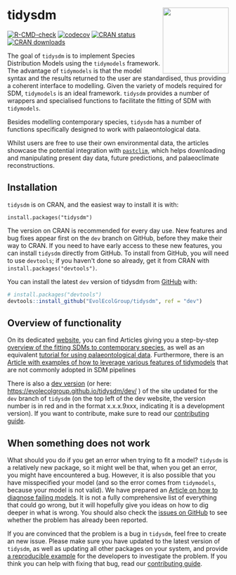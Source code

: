 # tidysdm <img src="./man/figures/logo.png" align="right" width="150"/>

<!-- badges: start -->
[![R-CMD-check](https://github.com/EvolEcolGroup/tidysdm/actions/workflows/R-CMD-check.yaml/badge.svg)](https://github.com/EvolEcolGroup/tidysdm/actions/workflows/R-CMD-check.yaml)
[![codecov](https://codecov.io/gh/EvolEcolGroup/tidysdm/branch/main/graph/badge.svg?token=KLOzxJoLBO)](https://app.codecov.io/gh/EvolEcolGroup/tidysdm)
[![CRAN status](https://www.r-pkg.org/badges/version/tidysdm)](https://CRAN.R-project.org/package=tidysdm)
[![CRAN downloads](https://cranlogs.r-pkg.org/badges/grand-total/tidysdm)](https://github.com/r-hub/cranlogs.app)
<!-- badges: end -->

The goal of `tidysdm` is to implement Species Distribution Models using the
`tidymodels` framework. The advantage of `tidymodels` is that the model syntax and the results
returned to the user are standardised, thus providing a coherent interface to
modelling. Given the variety of models required for SDM, `tidymodels` is an
ideal framework. `tidysdm` provides a number of wrappers and specialised
functions to facilitate the fitting of SDM with `tidymodels`.

Besides modelling contemporary species, `tidysdm` has a number of functions
specifically designed to work with palaeontological data. 

Whilst users are free
to use their own environmental data, the articles showcase the potential integration
with [`pastclim`](https://evolecolgroup.github.io/pastclim/dev/index.html), 
which helps downloading and manipulating present day data,
future predictions, and palaeoclimate reconstructions.



## Installation

`tidysdm` is on CRAN, and the easiest way to install it is with:

```         
install.packages("tidysdm")
```

The version on CRAN is recommended for every day use. New features and
bug fixes appear first on the `dev` branch on GitHub, before they make
their way to CRAN. If you need to have early access to these new
features, you can install `tidysdm` directly from GitHub. To install
from GitHub, you will need to use `devtools`; if you haven't done so
already, get it from CRAN with `install.packages("devtools")`.


You can install the latest `dev` version of tidysdm from [GitHub](https://github.com/) with:

``` r
# install.packages("devtools")
devtools::install_github("EvolEcolGroup/tidysdm", ref = "dev")
```

## Overview of functionality

On its dedicated [website](https://evolecolgroup.github.io/tidysdm/),
you can find Articles giving you a step-by-step [overview of the
fitting SDMs to contemporary species](https://evolecolgroup.github.io/tidysdm/articles/a0_tidysdm_overview.html),
as well as an equivalent [tutorial for using palaeontological data](https://evolecolgroup.github.io/tidysdm/articles/a1_palaeodata_application.html).
Furthermore, there is an [Article with examples of how to leverage various
features of tidymodels](https://evolecolgroup.github.io/tidysdm/dev/articles/a2_tidymodels_additions.html) that are not commonly adopted in SDM pipelines

There is also a [dev
version](https://evolecolgroup.github.io/tidysdm/dev/) (or here: https://evolecolgroup.github.io/tidysdm/dev/ ) of the site
updated for the `dev` branch of `tidysdm` (on the top left of the dev
website, the version number is in red and in the format x.x.x.9xxx,
indicating it is a development version). If you want to contribute, make
sure to read our [contributing guide](https://evolecolgroup.github.io/tidysdm/CONTRIBUTING.html).

## When something does not work

What should you do if you get an error when trying to fit a model? `tidysdm`
is a relatively new package, so it might well be that, when you get an
error, you might have encountered a bug. However, it is also possible that you
have misspecified your model (and so the error comes from `tidymodels`, because
your model is not valid). We have prepared an [Article on how to diagnose failing
models](https://evolecolgroup.github.io/tidysdm/dev/articles/a3_troubleshooting.html).
It is not a fully comprehensive list of everything that could go wrong, but it will
hopefully give you ideas on how to dig deeper in what is wrong. You should also
check the [issues on
GitHub](https://github.com/EvolEcolGroup/tidysdm/issues) to see whether
the problem has already been reported. 

If you are convinced
that the problem is a bug in `tidysdm`, feel free to create an
new issue. Please make sure you have updated to the latest version of
`tidysdm`, as well as updating all other packages on your
system, and provide [a reproducible
example](https://stackoverflow.com/questions/5963269/how-to-make-a-great-r-reproducible-example)
for the developers to investigate the problem. If you think you can help
with fixing that bug, read our [contributing guide](https://evolecolgroup.github.io/tidysdm/CONTRIBUTING.html).
